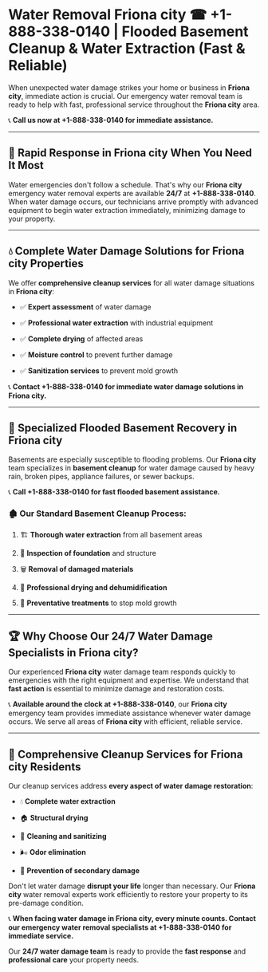 # Water Removal Friona city ☎ +1-888-338-0140 | Flooded Basement Cleanup & Water Extraction (Fast & Reliable)

When unexpected water damage strikes your home or business in **Friona city**, immediate action is crucial. Our emergency water removal team is ready to help with fast, professional service throughout the **Friona city** area. 

📞 **Call us now at +1-888-338-0140 for immediate assistance.**
---
## 🚀 Rapid Response in Friona city When You Need It Most
Water emergencies don't follow a schedule. That's why our **Friona city** emergency water removal experts are available **24/7** at **+1-888-338-0140**. When water damage occurs, our technicians arrive promptly with advanced equipment to begin water extraction immediately, minimizing damage to your property.
---
## 💧 Complete Water Damage Solutions for Friona city Properties
We offer **comprehensive cleanup services** for all water damage situations in **Friona city**:
- ✅ **Expert assessment** of water damage  
- ✅ **Professional water extraction** with industrial equipment  
- ✅ **Complete drying** of affected areas  
- ✅ **Moisture control** to prevent further damage  
- ✅ **Sanitization services** to prevent mold growth  
📞 **Contact +1-888-338-0140 for immediate water damage solutions in Friona city.**
---
## 🌊 Specialized Flooded Basement Recovery in Friona city
Basements are especially susceptible to flooding problems. Our **Friona city** team specializes in **basement cleanup** for water damage caused by heavy rain, broken pipes, appliance failures, or sewer backups. 
📞 **Call +1-888-338-0140 for fast flooded basement assistance.**
### 🏚️ Our Standard Basement Cleanup Process:
1. 🏗️ **Thorough water extraction** from all basement areas  
2. 🔎 **Inspection of foundation** and structure  
3. 🗑️ **Removal of damaged materials**  
4. 💨 **Professional drying and dehumidification**  
5. 🚫 **Preventative treatments** to stop mold growth  
---
## 🏆 Why Choose Our 24/7 Water Damage Specialists in Friona city?
Our experienced **Friona city** water damage team responds quickly to emergencies with the right equipment and expertise. We understand that **fast action** is essential to minimize damage and restoration costs.
📞 **Available around the clock at +1-888-338-0140**, our **Friona city** emergency team provides immediate assistance whenever water damage occurs. We serve all areas of **Friona city** with efficient, reliable service.
---
## 🧹 Comprehensive Cleanup Services for Friona city Residents
Our cleanup services address **every aspect of water damage restoration**:
- 💧 **Complete water extraction**  
- 🏠 **Structural drying**  
- 🧼 **Cleaning and sanitizing**  
- 🌬️ **Odor elimination**  
- 🚫 **Prevention of secondary damage**  
Don't let water damage **disrupt your life** longer than necessary. Our **Friona city** water removal experts work efficiently to restore your property to its pre-damage condition.
📞 **When facing water damage in Friona city, every minute counts. Contact our emergency water removal specialists at +1-888-338-0140 for immediate service.**
Our **24/7 water damage team** is ready to provide the **fast response** and **professional care** your property needs.

